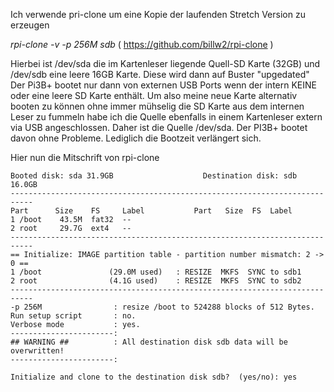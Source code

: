 
Ich verwende pri-clone um eine Kopie der laufenden Stretch Version zu erzeugen

 *rpi-clone -v -p 256M sdb*
 ( https://github.com/billw2/rpi-clone )
 
Hierbei ist /dev/sda die im Kartenleser liegende Quell-SD Karte (32GB)
und /dev/sdb eine leere 16GB Karte. Diese wird dann auf Buster "upgedated"
Der Pi3B+ bootet nur dann von externen USB Ports wenn der intern KEINE oder eine leere SD Karte enthält.
Um also meine neue Karte alternativ booten zu können ohne immer mühselig die SD Karte aus dem internen Leser zu fummeln
habe ich die Quelle ebenfalls in einem Kartenleser extern via USB angeschlossen.
Daher ist die Quelle /dev/sda. 	Der PI3B+ bootet davon ohne Probleme. Lediglich die Bootzeit verlängert sich.
		

Hier nun die Mitschrift von rpi-clone

```
Booted disk: sda 31.9GB                    Destination disk: sdb 16.0GB
---------------------------------------------------------------------------
Part      Size    FS     Label           Part   Size  FS  Label
1 /boot    43.5M  fat32  --
2 root     29.7G  ext4   --
---------------------------------------------------------------------------
== Initialize: IMAGE partition table - partition number mismatch: 2 -> 0 ==
1 /boot               (29.0M used)   : RESIZE  MKFS  SYNC to sdb1
2 root                (4.1G used)    : RESIZE  MKFS  SYNC to sdb2
---------------------------------------------------------------------------
-p 256M                : resize /boot to 524288 blocks of 512 Bytes.
Run setup script       : no.
Verbose mode           : yes.
-----------------------:
## WARNING ##          : All destination disk sdb data will be overwritten!
-----------------------:

Initialize and clone to the destination disk sdb?  (yes/no): yes
```

 
